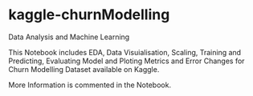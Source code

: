 # kaggle-churnModelling
Data Analysis and Machine Learning


This Notebook includes EDA, Data Visuialisation, Scaling, Training and Predicting, Evaluating Model and Ploting Metrics and Error Changes for Churn Modelling Dataset available on Kaggle.


More Information is commented in the Notebook.
